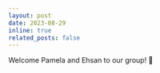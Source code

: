 ```yaml
---
layout: post
date: 2023-08-29 
inline: true
related_posts: false
---
```


Welcome Pamela and Ehsan to our group! :clap:
